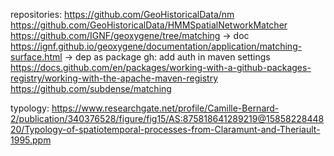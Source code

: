 
repositories:
 https://github.com/GeoHistoricalData/nm
 https://github.com/GeoHistoricalData/HMMSpatialNetworkMatcher
 https://github.com/IGNF/geoxygene/tree/matching
   -> doc https://ignf.github.io/geoxygene/documentation/application/matching-surface.html
   -> dep as package gh: add auth in maven settings https://docs.github.com/en/packages/working-with-a-github-packages-registry/working-with-the-apache-maven-registry
 https://github.com/subdense/matching

typology:
  https://www.researchgate.net/profile/Camille-Bernard-2/publication/340376528/figure/fig15/AS:875818641289219@1585822844820/Typology-of-spatiotemporal-processes-from-Claramunt-and-Theriault-1995.ppm


